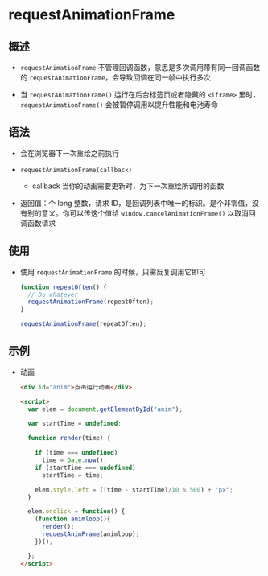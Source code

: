 # requestAnimationFrame

## 概述

+ `requestAnimationFrame` 不管理回调函数，意思是多次调用带有同一回调函数的 `requestAnimationFrame`，会导致回调在同一帧中执行多次

+ 当 `requestAnimationFrame()` 运行在后台标签页或者隐藏的 `<iframe>` 里时，`requestAnimationFrame()` 会被暂停调用以提升性能和电池寿命

## 语法

+ 会在浏览器下一次重绘之前执行

+ `requestAnimationFrame(callback)`

  + callback 当你的动画需要更新时，为下一次重绘所调用的函数

+ 返回值：个 long 整数，请求 ID，是回调列表中唯一的标识。是个非零值，没有别的意义。你可以传这个值给 `window.cancelAnimationFrame()` 以取消回调函数请求

## 使用

+ 使用 `requestAnimationFrame` 的时候，只需反复调用它即可

  ```js
  function repeatOften() {
    // Do whatever
    requestAnimationFrame(repeatOften);
  }

  requestAnimationFrame(repeatOften);
  ```

## 示例

+ 动画

  ```html
  <div id="anim">点击运行动画</div>

  <script>
    var elem = document.getElementById("anim");

    var startTime = undefined;

    function render(time) {

      if (time === undefined)
        time = Date.now();
      if (startTime === undefined)
        startTime = time;

      elem.style.left = ((time - startTime)/10 % 500) + "px";
    }

    elem.onclick = function() {
      (function animloop(){
        render();
        requestAnimFrame(animloop);
      })();

    };
  </script>
  ```

